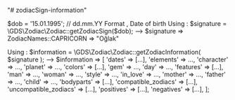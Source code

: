 "# zodiacSign-information" 

$dob = '15.01.1995'; // dd.mm.YY Format , Date of birth
Using : $signature = \GDS\Zodiac\Zodiac::getZodiacSign($dob);
    --> $signature => ZodiacNames::CAPRICORN => "Oğlak"

Using : $information = \GDS\Zodiac\Zodiac::getZodiacInformation( $signature );
    --> $information => [
                            'dates'                => [...],
                            'elements'             => ...,
                            'character'            => ...,
                            'planet'               => ...,
                            'colors'               => [...],
                            'gem'                  => ...,
                            'day'                  => ...,
                            'features'             => [...],
                            'man'                  => ...,
                            'woman'                => ...,
                            'style'                => ...,
                            'in_love'              => ...,
                            'mother'               => ...,
                            'father'               => ...,
                            'child'                => ...,
                            'bodyparts'            => [...],
                            'compatible_zodiacs'   => [...],
                            'uncompatible_zodiacs' => [...],
                            'positives'            => [...],
                            'negatives'            => [...],
                        ];
